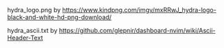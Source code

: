 hydra_logo.png by https://www.kindpng.com/imgv/mxRRwJ_hydra-logo-black-and-white-hd-png-download/ <p>
hydra_ascii.txt by https://github.com/glepnir/dashboard-nvim/wiki/Ascii-Header-Text
